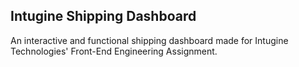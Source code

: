 ## Intugine Shipping Dashboard

An interactive and functional shipping dashboard made for Intugine Technologies' Front-End Engineering Assignment.


